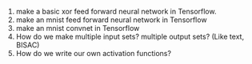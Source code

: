 1. make a basic xor feed forward neural network in Tensorflow.
2. make an mnist feed forward neural network in Tensorflow
3. make an mnist convnet in Tensorflow
4. How do we make multiple input sets? multiple output sets? (Like text, BISAC)
5. How do we write our own activation functions?
